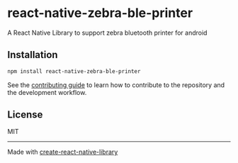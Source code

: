 # react-native-zebra-ble-printer

A React Native Library to support zebra bluetooth printer for android

## Installation

```sh
npm install react-native-zebra-ble-printer
```


See the [contributing guide](CONTRIBUTING.md) to learn how to contribute to the repository and the development workflow.

## License

MIT

---

Made with [create-react-native-library](https://github.com/callstack/react-native-builder-bob)
